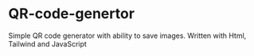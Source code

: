 # QR-code-genertor
Simple QR code  generator with ability to save images.
Written with Html, Tailwind and JavaScript

